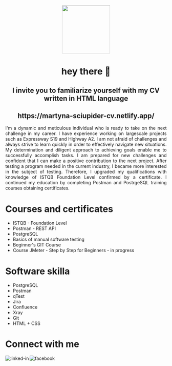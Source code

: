 <div align="center">
  <img height="150" src="https://camo.githubusercontent.com/62da68eb62b1e5f175f7d1f0191dd89a653d7908feb22d37d4a0ab07365d6791/68747470733a2f2f6d656469612e67697068792e636f6d2f6d656469612f4d3967624264396e6244724f5475314d71782f67697068792e676966"  />
</div>
<h1 align="center">hey there 👋</h1>
<h2 align="center">I invite you to familiarize yourself with my CV written in HTML language  </h2>
<h2 align="center"> https://martyna-sciupider-cv.netlify.app/ </h2>

<p align="justify"> I'm a dynamic and meticulous individual who is ready to take on the
next challenge in my career. I have experience working on
largescale projects such as Expressway S19 and Highway A2. I am
not afraid of challenges and always strive to learn quickly in order to
effectively navigate new situations. My determination and diligent
approach to achieving goals enable me to successfully accomplish
tasks. I am prepared for new challenges and confident that I can
make a positive contribution to the next project.
After testing a program needed in the current industry, I became
more interested in the subject of testing. Therefore, I upgraded my
qualifications with knowledge of ISTQB Foundation Level confirmed
by a certificate. I continued my education by completing Postman
and PostrgeSQL training courses obtaining certificates. </p>

# Courses and certificates 
- ISTQB - Foundation Level
- Postman - REST API
- PostgreSQL
- Basics of manual software testing
- Beginner's GIT Course
- Course JMeter - Step by Step for Beginners  -  in progress

# Software skilla
- PostgreSQL
- Postman
- qTest
- Jira
- Confluence
- Xray
- Git
- HTML + CSS

# Connect with me
[<img align="left" alt="linked-in" src="https://img.shields.io/badge/linkedin-%230077B5.svg?&style=for-the-badge&logo=linkedin&logoColor=white" />](https://www.linkedin.com/in/martyna-was/)
[<img align="left" alt="facebook" src="https://img.shields.io/badge/facebook-%231877F2.svg?&style=for-the-badge&logo=facebook&logoColor=white" />]( https://www.facebook.com/martyna.was.sciupider)
